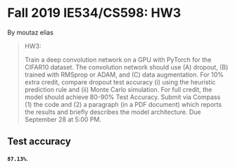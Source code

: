
# Fall 2019 IE534/CS598:  HW3

By moutaz elias

> HW3: 
>
> Train a deep convolution network on a GPU with PyTorch for the CIFAR10 dataset. The convolution network should use (A) dropout, (B) trained with RMSprop or ADAM, and (C) data augmentation. For 10% extra credit, compare dropout test accuracy (i) using the heuristic prediction rule and (ii) Monte Carlo simulation. For full credit, the model should achieve 80-90% Test Accuracy. Submit via Compass (1) the code and (2) a paragraph (in a PDF document) which reports the results and briefly describes the model architecture. Due September 28 at 5:00 PM.

## Test accuracy

**`87.13%`**. 
